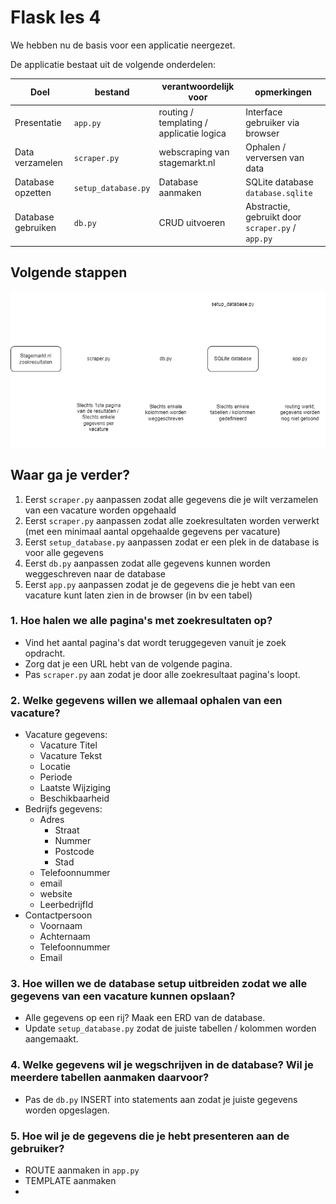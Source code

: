 # Flask les 4

We hebben nu de basis voor een applicatie neergezet.

De applicatie bestaat uit de volgende onderdelen:

| Doel            | bestand      | verantwoordelijk voor                    | opmerkingen                     |
| --------------- | ------------ | ---------------------------------------- | ------------------------------- |
| Presentatie     | `app.py`     | routing / templating / applicatie logica | Interface gebruiker via browser |
| Data verzamelen | `scraper.py` | webscraping van stagemarkt.nl            | Ophalen / verversen van data |
| Database opzetten | `setup_database.py` | Database aanmaken | SQLite database `database.sqlite` |
| Database gebruiken | `db.py` | CRUD uitvoeren | Abstractie, gebruikt door `scraper.py` / `app.py` |


## Volgende stappen

![](/_lessen/img/flow.drawio.png)


## Waar ga je verder?

1. Eerst `scraper.py` aanpassen zodat alle gegevens die je wilt verzamelen van een vacature worden opgehaald
2. Eerst `scraper.py` aanpassen zodat alle zoekresultaten worden verwerkt (met een minimaal aantal opgehaalde gegevens per vacature)
3. Eerst `setup_database.py` aanpassen zodat er een plek in de database is voor alle gegevens
4. Eerst `db.py` aanpassen zodat alle gegevens kunnen worden weggeschreven naar de database
5. Eerst `app.py` aanpassen zodat je de gegevens die je hebt van een vacature kunt laten zien in de browser (in bv een tabel)

### 1. Hoe halen we alle pagina's met zoekresultaten op?

* Vind het aantal pagina's dat wordt teruggegeven vanuit je zoek opdracht.
* Zorg dat je een URL hebt van de volgende pagina.
* Pas `scraper.py` aan zodat je door alle zoekresultaat pagina's loopt.
### 2. Welke gegevens willen we allemaal ophalen van een vacature?

* Vacature gegevens:
   * Vacature Titel
   * Vacature Tekst
   * Locatie
   * Periode
   * Laatste Wijziging
   * Beschikbaarheid
* Bedrijfs gegevens:
   * Adres
      * Straat
      * Nummer
      * Postcode
      * Stad
    * Telefoonnummer
    * email
    * website
    * LeerbedrijfId
* Contactpersoon
  * Voornaam
  * Achternaam
  * Telefoonnummer
  * Email


### 3. Hoe willen we de database setup uitbreiden zodat we alle gegevens van een vacature kunnen opslaan?

* Alle gegevens op een rij? Maak een ERD van de database.
* Update `setup_database.py` zodat de juiste tabellen / kolommen worden aangemaakt.

### 4. Welke gegevens wil je wegschrijven in de database? Wil je meerdere tabellen aanmaken daarvoor?

* Pas de `db.py` INSERT into statements aan zodat je juiste gegevens worden opgeslagen.

### 5. Hoe wil je de gegevens die je hebt presenteren aan de gebruiker?

* ROUTE aanmaken in `app.py`
* TEMPLATE aanmaken
* 

